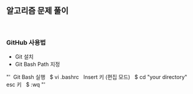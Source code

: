 ## 알고리즘 문제 풀이

<br>

### GitHub 사용법

+ Git 설치
+ Git Bash Path 지정

"'
    Git Bash 실행
    $ vi .bashrc
    Insert 키 (편집 모드)
    $ cd "your directory"
    esc 키
    $ :wq
"'
